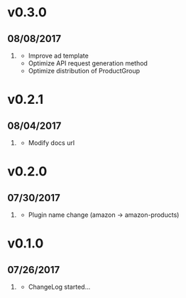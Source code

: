 # v0.3.0
##  08/08/2017

1. [](#improved)
   * Improve ad template
   * Optimize API request generation method
   * Optimize distribution of ProductGroup

# v0.2.1
##  08/04/2017

1. [](#improved)
    * Modify docs url

# v0.2.0
##  07/30/2017

1. [](#improved)
    * Plugin name change (amazon -> amazon-products)

# v0.1.0
##  07/26/2017

1. [](#new)
    * ChangeLog started...
